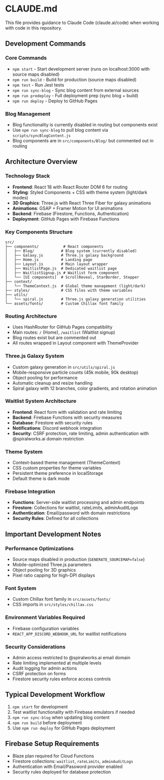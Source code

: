 # CLAUDE.md

This file provides guidance to Claude Code (claude.ai/code) when working with code in this repository.

## Development Commands

### Core Commands
- `npm start` - Start development server (runs on localhost:3000 with source maps disabled)
- `npm run build` - Build for production (source maps disabled)
- `npm test` - Run Jest tests
- `npm run sync-blog` - Sync blog content from external sources
- `npm run predeploy` - Full deployment prep (sync blog + build)
- `npm run deploy` - Deploy to GitHub Pages

### Blog Management
- Blog functionality is currently disabled in routing but components exist
- Use `npm run sync-blog` to pull blog content via `scripts/syncBlogContent.js`
- Blog components are in `src/components/Blog/` but commented out in routing

## Architecture Overview

### Technology Stack
- **Frontend**: React 18 with React Router DOM 6 for routing
- **Styling**: Styled Components + CSS with theme system (light/dark modes)
- **3D Graphics**: Three.js with React Three Fiber for galaxy animations
- **Animations**: GSAP + Framer Motion for UI animations
- **Backend**: Firebase (Firestore, Functions, Authentication)
- **Deployment**: GitHub Pages with Firebase Functions

### Key Components Structure
```
src/
├── components/           # React components
│   ├── Blog/            # Blog system (currently disabled)
│   ├── Galaxy.js        # Three.js galaxy background
│   ├── Home.js          # Landing page
│   ├── Layout.js        # Main layout wrapper
│   ├── WaitlistPage.js  # Dedicated waitlist page
│   ├── WaitlistSignup.js # Waitlist form component
│   └── [UI components]  # ScrollReveal, StarBorder, Stepper
├── context/
│   └── ThemeContext.js  # Global theme management (light/dark)
├── styles/              # CSS files with theme variables
├── utils/
│   └── spiral.js        # Three.js galaxy generation utilities
└── assets/fonts/        # Custom Chillax font family
```

### Routing Architecture
- Uses HashRouter for GitHub Pages compatibility
- Main routes: `/` (Home), `/waitlist` (Waitlist signup)
- Blog routes exist but are commented out
- All routes wrapped in Layout component with ThemeProvider

### Three.js Galaxy System
- Custom galaxy generation in `src/utils/spiral.js`
- Mobile-responsive particle counts (45k mobile, 90k desktop)
- Object pooling for performance
- Automatic cleanup and resize handling
- Spiral galaxy with 12 branches, color gradients, and rotation animation

### Waitlist System Architecture
- **Frontend**: React form with validation and rate limiting
- **Backend**: Firebase Functions with security measures
- **Database**: Firestore with security rules
- **Notifications**: Discord webhook integration
- **Security**: CSRF protection, rate limiting, admin authentication with @spiralworks.ai domain restriction

### Theme System
- Context-based theme management (ThemeContext)
- CSS custom properties for theme variables
- Persistent theme preference in localStorage
- Default theme is dark mode

### Firebase Integration
- **Functions**: Server-side waitlist processing and admin endpoints
- **Firestore**: Collections for waitlist, rateLimits, adminAuditLogs
- **Authentication**: Email/password with domain restrictions
- **Security Rules**: Defined for all collections

## Important Development Notes

### Performance Optimizations
- Source maps disabled in production (`GENERATE_SOURCEMAP=false`)
- Mobile-optimized Three.js parameters
- Object pooling for 3D graphics
- Pixel ratio capping for high-DPI displays

### Font System
- Custom Chillax font family in `src/assets/fonts/`
- CSS imports in `src/styles/chillax.css`

### Environment Variables Required
- Firebase configuration variables
- `REACT_APP_DISCORD_WEBHOOK_URL` for waitlist notifications

### Security Considerations
- Admin access restricted to @spiralworks.ai email domain
- Rate limiting implemented at multiple levels
- Audit logging for admin actions
- CSRF protection on forms
- Firestore security rules enforce access controls

## Typical Development Workflow
1. `npm start` for development
2. Test waitlist functionality with Firebase emulators if needed
3. `npm run sync-blog` when updating blog content
4. `npm run build` before deployment
5. Use `npm run deploy` for GitHub Pages deployment

## Firebase Setup Requirements
- Blaze plan required for Cloud Functions
- Firestore collections: `waitlist`, `rateLimits`, `adminAuditLogs`
- Authentication with Email/Password provider enabled
- Security rules deployed for database protection